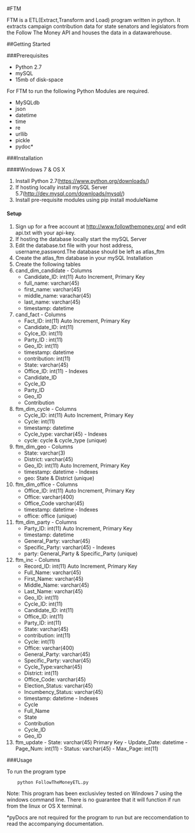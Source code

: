 #FTM 

FTM is a ETL(Extract,Transform and Load) program written in python. It extracts campaign contribution data for state senators and legislators from the Follow The Money API and houses the data in a datawarehouse.

##Getting Started

###Prerequisites

- Python 2.7
- mySQL
- 15mb of disk-space

For FTM to run the following Python Modules are required.

- MySQLdb
- json
- datetime
- time
- re
- urllib
- pickle
- pydoc*

###Installation

####Windows 7 & OS X

1. Install Python 2.7(https://www.python.org/downloads/)
2. If hosting locally install mySQL Server 5.7(http://dev.mysql.com/downloads/mysql/)
3. Install pre-requisite modules using pip install moduleName

#### Setup

1. Sign up for a free account at http://www.followthemoney.org/ and edit api.txt with your api-key.
2. If hosting the database locally start the mySQL Server
2. Edit the database.txt file with your host address, username,password.The database should be left as atlas_ftm
3. Create the atlas_ftm database in your mySQL Installation
4. Create the following tables 
  1. cand_dim_candidate
    - Columns
      * Candidate_ID: int(11) Auto Increment, Primary Key
      * full_name: varchar(45)
      * first_name: varchar(45)
      * middle_name: varachar(45)
      * last_name: varchar(45)
      * timestamp: datetime
  2. cand_fact
    - Columns
      * Fact_ID: int(11) Auto Increment, Primary Key
      * Candidate_ID: int(11)
      * Cylce_ID: int(11)
      * Party_ID : int(11)
      * Geo_ID: int(11)
      * timestamp: datetime
      * contribution: int(11)
      * State: varchar(45)
      * Office_ID: int(11)
    - Indexes
      * Candidate_ID
      * Cycle_ID
      * Party_ID
      * Geo_ID
      * Contribution
  3. ftm_dim_cycle
    - Columns
      * Cycle_ID: int(11) Auto Increment, Primary Key
      * Cycle: int(11)
      * timestamp: datetime
      * Cycle_type: varchar(45)
    - Indexes
      * cycle: cycle & cycle_type (unique)
  4. ftm_dim_geo
    - Columns
      * State: varchar(3)
      * District: varchar(45)
      * Geo_ID: int(11) Auto Increment, Primary Key
      * timestamp: datetime
    - Indexes
      * geo: State & District (unique)
  5. ftm_dim_office
    - Columns 
      * Office_ID: int(11) Auto Increment, Primary Key
      * Office: varchar(400)
      * Office_Code varchar(45)
      * timestamp: datetime
    - Indexes
      * office: office (unique)  
  6. ftm_dim_party
    - Columns
      * Party_ID: int(11) Auto Increment, Primary Key
      * timestamp: datetime
      * General_Party: varchar(45)
      * Specific_Party: varchar(45)
    - Indexes
      * party: General_Party & Specific_Party (unique)
  7. ftm_inc
    - Columns
      * Record_ID: int(11) Auto Increment, Primary Key
      * Full_Name: varchar(45)
      * First_Name: varchar(45)
      * Middle_Name: varchar(45)
      * Last_Name: varchar(45)
      * Geo_ID: int(11)
      * Cycle_ID: int(11)
      * Candidate_ID: int(11)
      * Office_ID: int(11)
      * Party_ID: int(11)
      * State: varchar(45)
      * contribution: int(11)
      * Cycle: int(11)
      * Office: varchar(400)
      * General_Party: varchar(45)
      * Specific_Party: varchar(45)
      * Cycle_Type:varchar(45)
      * District: int(11)
      * Office_Code: varchar(45)
      * Election_Status: varchar(45)
      * Incumbency_Status: varchar(45)
      * timestamp: datetime
    - Indexes
      * Cycle
      * Full_Name
      * State
      * Contribution
      * Cycle_ID
      * Geo_ID
  8. ftm_update
    - State: varchar(45) Primary Key
    - Update_Date: datetime
    - Page_Num: int(11)
    - Status: varchar(45)
    - Max_Page: int(11)

###Usage

To run the program type 
```
    python FollowTheMoneyETL.py
```


Note: This program has been exclusivley tested on Windows 7 using the windows command line. There is no guarantee that it will function if run from the linux or OS X terminal. 

*pyDocs are not required for the program to run but are reccomendation to read the accompanying documentation. 


